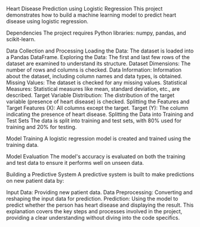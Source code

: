 Heart Disease Prediction using Logistic Regression
This project demonstrates how to build a machine learning model to predict heart disease using logistic regression.

Dependencies
The project requires Python libraries: numpy, pandas, and scikit-learn.

Data Collection and Processing
Loading the Data: The dataset is loaded into a Pandas DataFrame.
Exploring the Data: The first and last few rows of the dataset are examined to understand its structure.
Dataset Dimensions: The number of rows and columns is checked.
Data Information: Information about the dataset, including column names and data types, is obtained.
Missing Values: The dataset is checked for any missing values.
Statistical Measures: Statistical measures like mean, standard deviation, etc., are described.
Target Variable Distribution: The distribution of the target variable (presence of heart disease) is checked.
Splitting the Features and Target
Features (X): All columns except the target.
Target (Y): The column indicating the presence of heart disease.
Splitting the Data into Training and Test Sets
The data is split into training and test sets, with 80% used for training and 20% for testing.

Model Training
A logistic regression model is created and trained using the training data.

Model Evaluation
The model's accuracy is evaluated on both the training and test data to ensure it performs well on unseen data.

Building a Predictive System
A predictive system is built to make predictions on new patient data by:

Input Data: Providing new patient data.
Data Preprocessing: Converting and reshaping the input data for prediction.
Prediction: Using the model to predict whether the person has heart disease and displaying the result.
This explanation covers the key steps and processes involved in the project, providing a clear understanding without diving into the code specifics.
